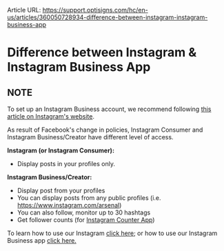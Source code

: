 Article URL: https://support.optisigns.com/hc/en-us/articles/360050728934-difference-between-instagram-instagram-business-app

# Difference between Instagram & Instagram Business App

**NOTE**  
---  
To set up an Instagram Business account, we recommend following [this article
on Instagram's website](https://help.instagram.com/502981923235522).  
  
As result of Facebook's change in policies, Instagram Consumer and Instagram
Business/Creator have different level of access.

**Instagram (or Instagram Consumer):**

  * Display posts in your profiles only.

**Instagram Business/Creator:**

  * Display post from your profiles
  * You can display posts from any public profiles (i.e. <https://www.instagram.com/arsenal>)
  * You can also follow, monitor up to 30 hashtags
  * Get follower counts (for [Instagram Counter App](https://support.optisigns.com/hc/en-us/articles/360047501233))

To learn how to use our Instagram [click
here](https://support.optisigns.com/hc/en-us/articles/360016388733); or how to
use our Instagram Business app [click
here.](https://support.optisigns.com/hc/en-us/articles/360051495193)

